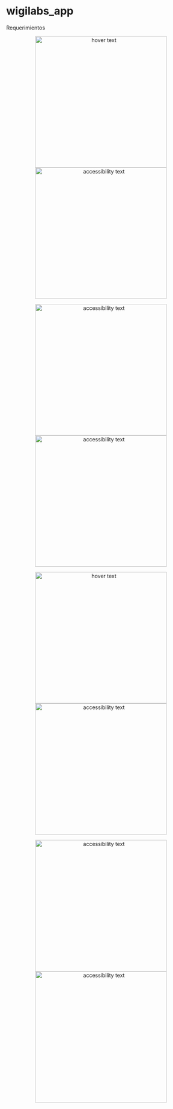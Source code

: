 # wigilabs_app

Requerimientos 

<p align="center">
  <img src="categoria1.jpeg" width="350" title="hover text">
  <img src="categoria2.jpeg" width="350" alt="accessibility text">
</p>
<p align="center">
  <img src="buscador.jpeg" width="350" alt="accessibility text">
  <img src="artista1.jpeg" width="350" alt="accessibility text">
</p>  
<p align="center">
  <img src="artista2.jpeg" width="350" title="hover text">
  <img src="login.jpeg" width="350" alt="accessibility text">
</p>  
<p align="center">
  <img src="registro.jpeg" width="350" alt="accessibility text">
  <img src="song.jpeg" width="350" alt="accessibility text">
</p>  

